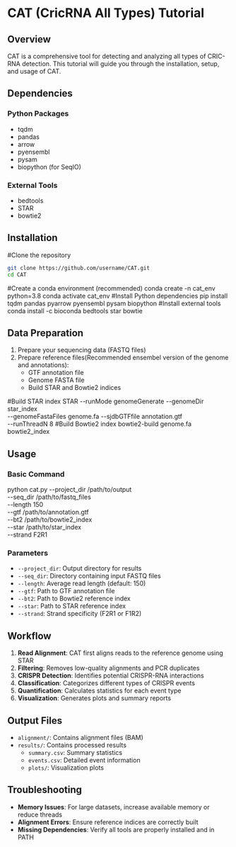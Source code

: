 # CAT (CricRNA All Types) Tutorial

## Overview
CAT is a comprehensive tool for detecting and analyzing all types of CRIC-RNA detection. This tutorial will guide you through the installation, setup, and usage of CAT.

## Dependencies

### Python Packages
- tqdm
- pandas
- arrow
- pyensembl
- pysam
- biopython (for SeqIO)

### External Tools
- bedtools
- STAR
- bowtie2

## Installation

#Clone the repository
```bash
git clone https://github.com/username/CAT.git
cd CAT
```
#Create a conda environment (recommended)
conda create -n cat_env python=3.8
conda activate cat_env
#Install Python dependencies
pip install tqdm pandas pyarrow pyensembl pysam biopython
#Install external tools
conda install -c bioconda bedtools star bowtie


## Data Preparation

1. Prepare your sequencing data (FASTQ files)
2. Prepare reference files(Recommended ensembel version of the genome and annotations):
   - GTF annotation file
   - Genome FASTA file
   - Build STAR and Bowtie2 indices

#Build STAR index
STAR --runMode genomeGenerate --genomeDir star_index \
--genomeFastaFiles genome.fa --sjdbGTFfile annotation.gtf \
--runThreadN 8
#Build Bowtie2 index
bowtie2-build genome.fa bowtie2_index


## Usage

### Basic Command
python cat.py --project_dir /path/to/output \
--seq_dir /path/to/fastq_files \
--length 150 \
--gtf /path/to/annotation.gtf \
--bt2 /path/to/bowtie2_index \
--star /path/to/star_index \
--strand F2R1


### Parameters

- `--project_dir`: Output directory for results
- `--seq_dir`: Directory containing input FASTQ files
- `--length`: Average read length (default: 150)
- `--gtf`: Path to GTF annotation file
- `--bt2`: Path to Bowtie2 reference index
- `--star`: Path to STAR reference index
- `--strand`: Strand specificity (F2R1 or F1R2)

## Workflow

1. **Read Alignment**: CAT first aligns reads to the reference genome using STAR
2. **Filtering**: Removes low-quality alignments and PCR duplicates
3. **CRISPR Detection**: Identifies potential CRISPR-RNA interactions
4. **Classification**: Categorizes different types of CRISPR events
5. **Quantification**: Calculates statistics for each event type
6. **Visualization**: Generates plots and summary reports

## Output Files

- `alignment/`: Contains alignment files (BAM)
- `results/`: Contains processed results
  - `summary.csv`: Summary statistics
  - `events.csv`: Detailed event information
  - `plots/`: Visualization plots

## Troubleshooting

- **Memory Issues**: For large datasets, increase available memory or reduce threads
- **Alignment Errors**: Ensure reference indices are correctly built 
- **Missing Dependencies**: Verify all tools are properly installed and in PATH


